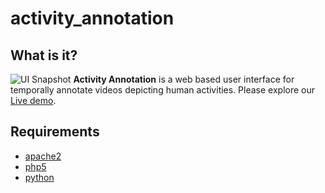 # activity_annotation

## What is it?
![UI Snapshot](http://yamdrok.stanford.edu/annotate/ui_snapshot.png)
**Activity Annotation** is a web based user interface for temporally annotate videos depicting human activities. Please explore our [Live demo](http://yamdrok.stanford.edu/annotate/index.html?&taskId=0001&assignmentId=JHgdkLDJD).

## Requirements
- [apache2](http://httpd.apache.org/)
- [php5](http://php.net/)
- [python](https://www.python.org/)



